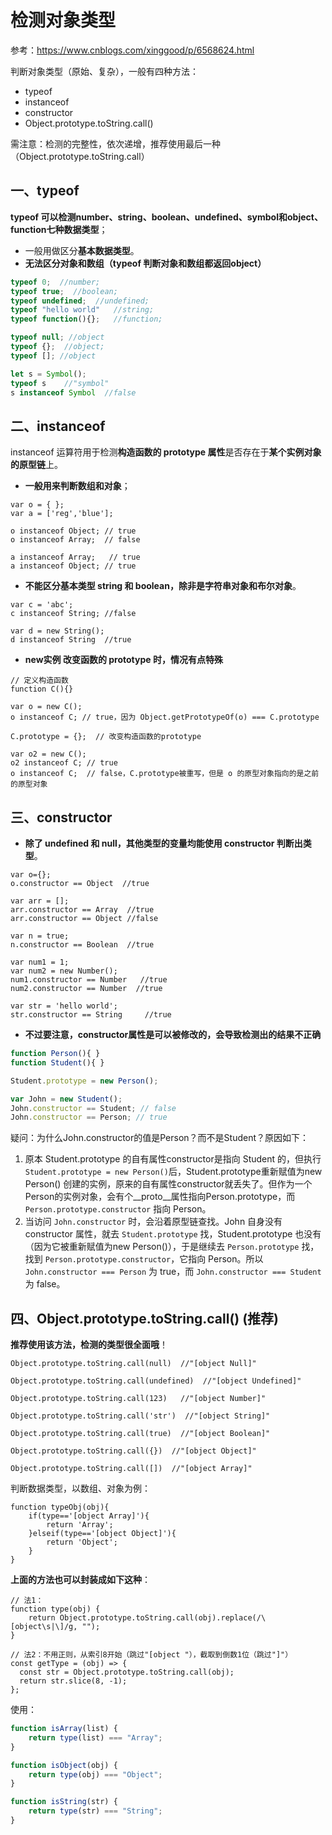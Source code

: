 # 检测对象类型
参考：https://www.cnblogs.com/xinggood/p/6568624.html

判断对象类型（原始、复杂），一般有四种方法：
* typeof
* instanceof
* constructor
* Object.prototype.toString.call()

需注意：检测的完整性，依次递增，推荐使用最后一种（Object.prototype.toString.call）

## 一、typeof
**typeof 可以检测number、string、boolean、undefined、symbol和object、function七种数据类型**；
* 一般用做区分**基本数据类型**。
* **无法区分对象和数组（typeof 判断对象和数组都返回object）**

```js
typeof 0;  //number;
typeof true;  //boolean;
typeof undefined;  //undefined;
typeof "hello world"   //string;
typeof function(){};   //function;

typeof null; //object
typeof {};  //object;
typeof []; //object
```

```js
let s = Symbol();
typeof s    //"symbol"
s instanceof Symbol  //false
```

## 二、instanceof
instanceof 运算符用于检测**构造函数的 prototype 属性**是否存在于**某个实例对象的原型链**上。

* **一般用来判断数组和对象**；

```JS
var o = { };
var a = ['reg','blue'];

o instanceof Object; // true
o instanceof Array;  // false

a instanceof Array;   // true
a instanceof Object; // true
```

* **不能区分基本类型 string 和 boolean，除非是字符串对象和布尔对象**。
```JS
var c = 'abc';
c instanceof String; //false

var d = new String();
d instanceof String  //true
```

* **new实例 改变函数的 prototype 时，情况有点特殊**
```JS
// 定义构造函数
function C(){}

var o = new C();
o instanceof C; // true，因为 Object.getPrototypeOf(o) === C.prototype

C.prototype = {};  // 改变构造函数的prototype

var o2 = new C();
o2 instanceof C; // true
o instanceof C;  // false，C.prototype被重写，但是 o 的原型对象指向的是之前的原型对象
```

## 三、constructor
* **除了 undefined 和 null，其他类型的变量均能使用 constructor 判断出类型**。

```JS
var o={};
o.constructor == Object  //true

var arr = [];
arr.constructor == Array  //true
arr.constructor == Object //false

var n = true;
n.constructor == Boolean  //true

var num1 = 1;
var num2 = new Number();
num1.constructor == Number   //true
num2.constructor == Number  //true

var str = 'hello world';
str.constructor == String     //true
```
* **不过要注意，constructor属性是可以被修改的，会导致检测出的结果不正确**
```js
function Person(){ }
function Student(){ }

Student.prototype = new Person();

var John = new Student();
John.constructor == Student; // false
John.constructor == Person; // true
```
疑问：为什么John.constructor的值是Person？而不是Student？原因如下：
1. 原本 Student.prototype 的自有属性constructor是指向 Student 的，但执行`Student.prototype = new Person()`后，Student.prototype重新赋值为new Person() 创建的实例，原来的自有属性constructor就丢失了。但作为一个Person的实例对象，会有个__proto__属性指向Person.prototype，而 `Person.prototype.constructor` 指向 Person。
2. 当访问 `John.constructor` 时，会沿着原型链查找。John 自身没有 constructor 属性，就去 `Student.prototype` 找，Student.prototype 也没有（因为它被重新赋值为new Person()），于是继续去 `Person.prototype` 找，找到 `Person.prototype.constructor`，它指向 Person。所以 `John.constructor === Person` 为 true，而 `John.constructor === Student` 为 false。


## 四、Object.prototype.toString.call() (推荐)
**推荐使用该方法，检测的类型很全面哦**！

```JS
Object.prototype.toString.call(null)  //"[object Null]"

Object.prototype.toString.call(undefined)  //"[object Undefined]"

Object.prototype.toString.call(123)   //"[object Number]"

Object.prototype.toString.call('str')  //"[object String]"

Object.prototype.toString.call(true)  //"[object Boolean]"

Object.prototype.toString.call({})  //"[object Object]"

Object.prototype.toString.call([])  //"[object Array]"
```

判断数据类型，以数组、对象为例：
```JS
function typeObj(obj){
    if(type=='[object Array]'){
        return 'Array';
    }elseif(type=='[object Object]'){
        return 'Object';
    }
}
```

**上面的方法也可以封装成如下这种**：
```JS
// 法1：
function type(obj) {
    return Object.prototype.toString.call(obj).replace(/\[object\s|\]/g, "");   
}

// 法2：不用正则，从索引8开始（跳过"[object "），截取到倒数1位（跳过"]"）
const getType = (obj) => {
  const str = Object.prototype.toString.call(obj);
  return str.slice(8, -1);
};

```
使用：
```js
function isArray(list) {
    return type(list) === "Array";
}

function isObject(obj) {
    return type(obj) === "Object";
}

function isString(str) {
    return type(str) === "String";
}
```